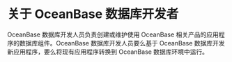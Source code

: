 关于 OceanBase 数据库开发者 
========================================



OceanBase 数据库开发人员负责创建或维护使用 OceanBase 相关产品的应用程序的数据库组件。OceanBase 数据库开发人员要么基于 OceanBase 数据库开发新应用程序，要么将现有应用程序转换到 OceanBase 数据库环境中运行。
